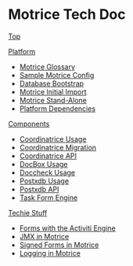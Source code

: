 # Motrice Tech Doc

[Top](index.md)

[Platform]()

  * [Motrice Glossary](pages/MotriceGlossary.md)
  * [Sample Motrice Config](pages/MotriceSampleConfig.md)
  * [Database Bootstrap](pages/BootStrapMotriceDb.md)
  * [Motrice Initial Import](pages/MigrationPackages.md)
  * [Motrice Stand-Alone](pages/MotriceStandAlone.md)
  * [Platform Dependencies](pages/PlatformDependencies.md)

[Components]()

  * [Coordinatrice Usage](pages/CoordinatriceGetStarted.md)
  * [Coordinatrice Migration](pages/MigratriceGetStarted.md)
  * [Coordinatrice API](pages/CoordinatriceApi.md)
  * [DocBox Usage](pages/DocBoxGetStarted.md)
  * [Doccheck Usage](pages/DoccheckGetStarted.md)
  * [Postxdb Usage](pages/PostxdbRef.md)
  * [Postxdb API](pages/PostxdbApi.md)
  * [Task Form Engine](pages/MotriceTaskFormEngine.md)

[Techie Stuff]()

  * [Forms with the Activiti Engine](pages/MotriceFormsWithActiviti.md)
  * [JMX in Motrice](pages/JmxIntro.md)
  * [Signed Forms in Motrice](pages/MotriceSignedForms.md)
  * [Logging in Motrice](pages/Logging.md)
